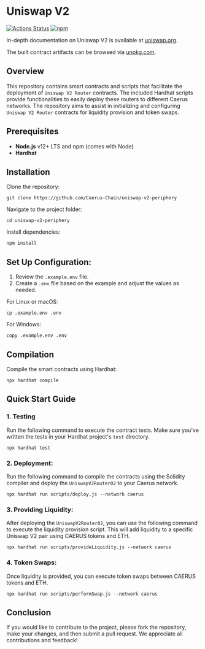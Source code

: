 # Uniswap V2

[![Actions Status](https://github.com/Uniswap/uniswap-v2-periphery/workflows/CI/badge.svg)](https://github.com/Uniswap/uniswap-v2-periphery/actions)
[![npm](https://img.shields.io/npm/v/@uniswap/v2-periphery?style=flat-square)](https://npmjs.com/package/@uniswap/v2-periphery)

In-depth documentation on Uniswap V2 is available at [uniswap.org](https://uniswap.org/docs).

The built contract artifacts can be browsed via [unpkg.com](https://unpkg.com/browse/@uniswap/v2-periphery@latest/).

## Overview
This repository contains smart contracts and scripts that facilitate the deployment of `Uniswap V2 Router` contracts. The included Hardhat scripts provide functionalities to easily deploy these routers to different Caerus networks. The repository aims to assist in initializing and configuring `Uniswap V2 Router` contracts for liquidity provision and token swaps.

## Prerequisites
- **Node.js** v12+ LTS and npm (comes with Node)
- **Hardhat**

## Installation
Clone the repository:
```
git clone https://github.com/Caerus-Chain/uniswap-v2-periphery
```
Navigate to the project folder:
```
cd uniswap-v2-periphery
```
Install dependencies:
```
npm install
```

## Set Up Configuration:
1. Review the `.example.env` file.
2. Create a `.env` file based on the example and adjust the values as needed.

For Linux or macOS:
```
cp .example.env .env
```
For Windows:
```
copy .example.env .env
```

## Compilation
Compile the smart contracts using Hardhat:
```
npx hardhat compile
```

## Quick Start Guide
### 1. Testing
Run the following command to execute the contract tests. Make sure you've written the tests in your Hardhat project's `test` directory.
```
npx hardhat test
```

### 2. Deployment:
Run the following command to compile the contracts using the Solidity compiler and deploy the `UniswapV2Router02` to your Caerus network.
```
npx hardhat run scripts/deploy.js --network caerus
```

### 3. Providing Liquidity:
After deploying the `UniswapV2Router02`, you can use the following command to execute the liquidity provision script. This will add liquidity to a specific Uniswap V2 pair using CAERUS tokens and ETH.
```
npx hardhat run scripts/provideLiquidity.js --network caerus
```

### 4. Token Swaps:
Once liquidity is provided, you can execute token swaps between CAERUS tokens and ETH.
```
npx hardhat run scripts/performSwap.js --network caerus
```

## Conclusion
If you would like to contribute to the project, please fork the repository, make your changes, and then submit a pull request. We appreciate all contributions and feedback!